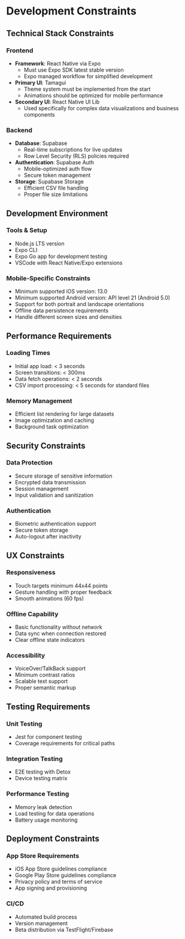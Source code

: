 # Development Constraints

## Technical Stack Constraints

### Frontend
- **Framework**: React Native via Expo
  - Must use Expo SDK latest stable version
  - Expo managed workflow for simplified development
- **Primary UI**: Tamagui
  - Theme system must be implemented from the start
  - Animations should be optimized for mobile performance
- **Secondary UI**: React Native UI Lib
  - Used specifically for complex data visualizations and business components

### Backend
- **Database**: Supabase
  - Real-time subscriptions for live updates
  - Row Level Security (RLS) policies required
- **Authentication**: Supabase Auth
  - Mobile-optimized auth flow
  - Secure token management
- **Storage**: Supabase Storage
  - Efficient CSV file handling
  - Proper file size limitations

## Development Environment

### Tools & Setup
- Node.js LTS version
- Expo CLI
- Expo Go app for development testing
- VSCode with React Native/Expo extensions

### Mobile-Specific Constraints
- Minimum supported iOS version: 13.0
- Minimum supported Android version: API level 21 (Android 5.0)
- Support for both portrait and landscape orientations
- Offline data persistence requirements
- Handle different screen sizes and densities

## Performance Requirements

### Loading Times
- Initial app load: < 3 seconds
- Screen transitions: < 300ms
- Data fetch operations: < 2 seconds
- CSV import processing: < 5 seconds for standard files

### Memory Management
- Efficient list rendering for large datasets
- Image optimization and caching
- Background task optimization

## Security Constraints

### Data Protection
- Secure storage of sensitive information
- Encrypted data transmission
- Session management
- Input validation and sanitization

### Authentication
- Biometric authentication support
- Secure token storage
- Auto-logout after inactivity

## UX Constraints

### Responsiveness
- Touch targets minimum 44x44 points
- Gesture handling with proper feedback
- Smooth animations (60 fps)

### Offline Capability
- Basic functionality without network
- Data sync when connection restored
- Clear offline state indicators

### Accessibility
- VoiceOver/TalkBack support
- Minimum contrast ratios
- Scalable text support
- Proper semantic markup

## Testing Requirements

### Unit Testing
- Jest for component testing
- Coverage requirements for critical paths

### Integration Testing
- E2E testing with Detox
- Device testing matrix

### Performance Testing
- Memory leak detection
- Load testing for data operations
- Battery usage monitoring

## Deployment Constraints

### App Store Requirements
- iOS App Store guidelines compliance
- Google Play Store guidelines compliance
- Privacy policy and terms of service
- App signing and provisioning

### CI/CD
- Automated build process
- Version management
- Beta distribution via TestFlight/Firebase
